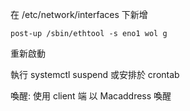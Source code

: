 在 /etc/network/interfaces 下新增
```
post-up /sbin/ethtool -s eno1 wol g
```
重新啟動

執行
systemctl suspend 
或安排於 crontab


喚醒:
使用 client 端 以 Macaddress 喚醒



